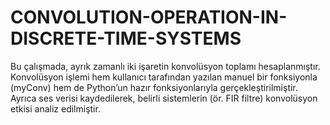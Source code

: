 # CONVOLUTION-OPERATION-IN-DISCRETE-TIME-SYSTEMS
Bu çalışmada, ayrık zamanlı iki işaretin konvolüsyon toplamı hesaplanmıştır.
Konvolüsyon işlemi hem kullanıcı tarafından yazılan manuel bir fonksiyonla (myConv)
hem de Python’un hazır fonksiyonlarıyla gerçekleştirilmiştir. Ayrıca ses verisi
kaydedilerek, belirli sistemlerin (ör. FIR filtre) konvolüsyon etkisi analiz edilmiştir.
